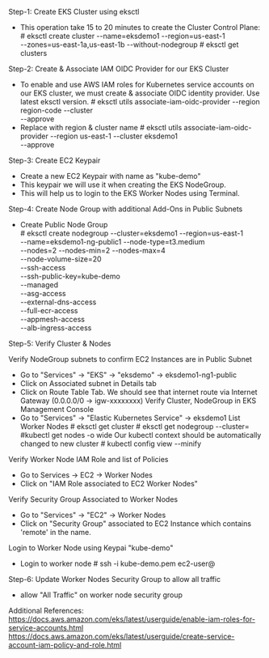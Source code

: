 Step-1: Create EKS Cluster using eksctl

   - This operation take 15 to 20 minutes to create the Cluster Control Plane:
	# eksctl create cluster --name=eksdemo1 --region=us-east-1 \
                    --zones=us-east-1a,us-east-1b --without-nodegroup 
	# eksctl get clusters

Step-2: Create & Associate IAM OIDC Provider for our EKS Cluster

   - To enable and use AWS IAM roles for Kubernetes service accounts on our EKS cluster, we must create & associate 
     OIDC identity provider. Use latest eksctl version.
	# eksctl utils associate-iam-oidc-provider --region region-code --cluster <cluter-name> \
          --approve
   - Replace with region & cluster name
	# eksctl utils associate-iam-oidc-provider --region us-east-1 --cluster eksdemo1 \
          --approve

Step-3: Create EC2 Keypair

   - Create a new EC2 Keypair with name as "kube-demo"
   - This keypair we will use it when creating the EKS NodeGroup.
   - This will help us to login to the EKS Worker Nodes using Terminal.

Step-4: Create Node Group with additional Add-Ons in Public Subnets

   - Create Public Node Group   
	# eksctl create nodegroup --cluster=eksdemo1 --region=us-east-1 \
                       --name=eksdemo1-ng-public1 --node-type=t3.medium \
                       --nodes=2 --nodes-min=2 --nodes-max=4 \
                       --node-volume-size=20 \
                       --ssh-access \
                       --ssh-public-key=kube-demo \
                       --managed \
                       --asg-access \
                       --external-dns-access \
                       --full-ecr-access \
                       --appmesh-access \
                       --alb-ingress-access 

Step-5: Verify Cluster & Nodes

 Verify NodeGroup subnets to confirm EC2 Instances are in Public Subnet
   - Go to "Services" -> "EKS" -> "eksdemo" -> eksdemo1-ng1-public
   - Click on Associated subnet in Details tab
   - Click on Route Table Tab.
     We should see that internet route via Internet Gateway (0.0.0.0/0 -> igw-xxxxxxxx)
 Verify Cluster, NodeGroup in EKS Management Console
   - Go to "Services" -> "Elastic Kubernetes Service" -> eksdemo1
 List Worker Nodes
	# eksctl get cluster
	# eksctl get nodegroup --cluster=<clusterName>
	#kubectl get nodes -o wide
 Our kubectl context should be automatically changed to new cluster
	# kubectl config view --minify
 
 Verify Worker Node IAM Role and list of Policies
   - Go to Services -> EC2 -> Worker Nodes
   - Click on "IAM Role associated to EC2 Worker Nodes"
 
 Verify Security Group Associated to Worker Nodes
   - Go to "Services" -> "EC2" -> Worker Nodes
   - Click on "Security Group" associated to EC2 Instance which contains 'remote' in the name.

 Login to Worker Node using Keypai "kube-demo"
   - Login to worker node
	# ssh -i kube-demo.pem ec2-user@<Public-IP-of-Worker-Node>

Step-6: Update Worker Nodes Security Group to allow all traffic
   - allow "All Traffic" on worker node security group

Additional References:
https://docs.aws.amazon.com/eks/latest/userguide/enable-iam-roles-for-service-accounts.html
https://docs.aws.amazon.com/eks/latest/userguide/create-service-account-iam-policy-and-role.html

